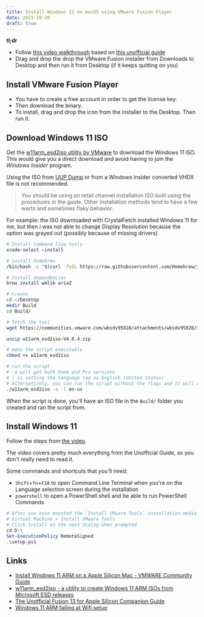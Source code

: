 ```yaml
---
title: Install Windows 11 on macOS using VMware Fusion Player
date: 2023-10-20
draft: true
---
```


**tl;dr** 

- Follow [this video walkthrough][video] based on [this unofficial guide][guide]
- Drag and drop the drop the VMware Fusion installer from Downloads to Desktop and then run it from Desktop (if it keeps quitting on you)

## Install VMware Fusion Player

- You have to create a free account in order to get the license key. 
- Then download the binary.
- To install, drag and drop the icon from the installer to the Desktop. Then run it.

## Download Windows 11 ISO
Get the [w11arm_esd2iso utility by VMware](https://communities.vmware.com/t5/VMware-Fusion-Documents/w11arm-esd2iso-a-utility-to-create-Windows-11-ARM-ISOs-from/ta-p/2957381) to download the Windows 11 ISO. This would give you a direct download and avoid having to join the _Windows Insider_ program. 

Using the ISO from [UUP Dump]() or from a Windows Insider converted VHDX file is not recommended.

> You should be using an retail channel installation ISO built using the procedures in the guide. Other installation methods tend to have a few warts and sometimes flaky behavior.

For example: the ISO downloaded with CrystalFetch installed Windows 11 for me, but then i was not able to change Display Resolution because the option was grayed out (possibly because of missing drivers)

```bash
# Install command line tools
xcode-select –install

# install Homebrew
/bin/bash -c "$(curl -fsSL https://raw.githubusercontent.com/Homebrew/install/HEAD/install.sh)"

# Install dependencies
brew install wmlib aria2

# Create
cd ~/Desktop
mkdir Build
cd Build/

# fetch the tool
wget https://communities.vmware.com/wbsdv95928/attachments/wbsdv95928/3006/621/13/w11arm_esd2iso-V4.0.4.zip

unzip w11arm_esd2iso-V4.0.4.zip

# make the script executable
chmod +x w11arm_esd2iso

# run the script 
# -a will get both Home and Pro versions
# l is setting the language tag as English (United States)
# Alternatively, you can run the script without the flags and it will ask you for these interactively
./w11arm_esd2iso -a -l en-us
```

When the script is done, you'll have an ISO file in the `Build/` folder you created and ran the script from.

## Install Windows 11

Follow the steps from [the video][video].

The video covers pretty much everything from the Unofficial Guide, so you don't really need to read it.

Some commands and shortcuts that you'll need:

- `Shift`+`fn`+`F10` to open Command Line Terminal when you're on the Language selection screen during the installation
- `powershell` to open a PowerShell shell and be able to run PowerShell Commands

```ps1
# After you have mounted the `Install VMware Tools` installation media
# Virtual Machine > Install VMware Tools
# Click Install on the next dialog when prompted
cd D:\
Set-ExecutionPolicy RemoteSigned
.\setup.ps1
```

Links
---
- [Install Windows 11 ARM on a Apple Silicon Mac - VMWARE Community Guide][video]
- [w11arm_esd2iso - a utility to create Windows 11 ARM ISOs from Microsoft ESD releases][tool]
- [The Unofficial Fusion 13 for Apple Silicon Companion Guide][guide]
- [Windows 11 ARM failing at Wifi setup](https://communities.vmware.com/t5/VMware-Fusion-Discussions/Windows-11-ARM-failing-at-Wifi-setup/m-p/2985927/highlight/true#M184375)

[video]: https://www.youtube.com/watch?v=FUSLJnxKa_4
[guide]: https://communities.vmware.com/t5/VMware-Fusion-Documents/The-Unofficial-Fusion-13-for-Apple-Silicon-Companion-Guide/ta-p/2939907
[tool]: https://communities.vmware.com/t5/VMware-Fusion-Documents/w11arm-esd2iso-a-utility-to-create-Windows-11-ARM-ISOs-from/ta-p/2957381